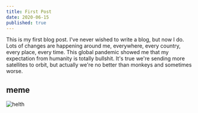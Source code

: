 ```yaml
---
title: First Post
date: 2020-06-15
published: true
---
```


This is my first blog post. I've never wished to write a blog, but now I do. Lots of changes are happening around me, everywhere, every country, every place, every time. This global pandemic showed me that my expectation from humanity is totally bullshit. It's true we're sending more satellites to orbit, but actually we're no better than monkeys and sometimes worse.

## meme
![helth](https://i.kym-cdn.com/photos/images/original/001/688/923/ca1.jpg)